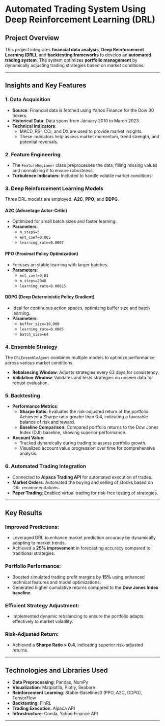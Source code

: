 

# Automated Trading System Using Deep Reinforcement Learning (DRL)

## Project Overview
This project integrates **financial data analysis**, **Deep Reinforcement Learning (DRL)**, and **backtesting frameworks** to develop an **automated trading system**. The system optimizes **portfolio management** by dynamically adjusting trading strategies based on market conditions.

---

## Insights and Key Features

### 1. **Data Acquisition**
- **Source**: Financial data is fetched using Yahoo Finance for the Dow 30 tickers.
- **Historical Data**: Data spans from January 2010 to March 2023.
- **Technical Indicators**:
  - MACD, RSI, CCI, and DX are used to provide market insights.
  - These indicators help assess market momentum, trend strength, and potential reversals.

### 2. **Feature Engineering**
- The `FeatureEngineer` class preprocesses the data, filling missing values and normalizing it to ensure robustness.
- **Turbulence Indicators**: Included to handle volatile market conditions.

### 3. **Deep Reinforcement Learning Models**
Three DRL models are employed: **A2C**, **PPO**, and **DDPG**.

#### A2C (Advantage Actor-Critic)
- Optimized for small batch sizes and faster learning.
- **Parameters**:
  - `n_steps=5`
  - `ent_coef=0.005`
  - `learning_rate=0.0007`

#### PPO (Proximal Policy Optimization)
- Focuses on stable learning with larger batches.
- **Parameters**:
  - `ent_coef=0.01`
  - `n_steps=2048`
  - `learning_rate=0.00025`

#### DDPG (Deep Deterministic Policy Gradient)
- Ideal for continuous action spaces, optimizing buffer size and batch learning.
- **Parameters**:
  - `buffer_size=10,000`
  - `learning_rate=0.0005`
  - `batch_size=64`

### 4. **Ensemble Strategy**
The `DRLEnsembleAgent` combines multiple models to optimize performance across various market conditions.
- **Rebalancing Window**: Adjusts strategies every 63 days for consistency.
- **Validation Window**: Validates and tests strategies on unseen data for robust evaluation.

### 5. **Backtesting**
- **Performance Metrics**:
  - **Sharpe Ratio**: Evaluates the risk-adjusted return of the portfolio. Achieved a Sharpe ratio greater than 0.4, indicating a favorable balance of risk and reward.
  - **Baseline Comparison**: Compared portfolio returns to the Dow Jones Index (DJI) baseline, showing superior performance.
- **Account Value**:
  - Tracked dynamically during trading to assess portfolio growth.
  - Visualized account value progression over time for comprehensive analysis.

### 6. **Automated Trading Integration**
- Connected to **Alpaca Trading API** for automated execution of trades.
- **Market Orders**: Automated the buying and selling of stocks based on DRL recommendations.
- **Paper Trading**: Enabled virtual trading for risk-free testing of strategies.

---

## Key Results

### Improved Predictions:
- Leveraged DRL to enhance market prediction accuracy by dynamically adapting to market trends.
- Achieved a **25% improvement** in forecasting accuracy compared to traditional strategies.

### Portfolio Performance:
- Boosted simulated trading profit margins by **15%** using enhanced technical features and model optimizations.
- Generated higher cumulative returns compared to the **Dow Jones Index baseline**.

### Efficient Strategy Adjustment:
- Implemented dynamic rebalancing to ensure the portfolio adapts effectively to market volatility.

### Risk-Adjusted Return:
- Achieved a **Sharpe Ratio > 0.4**, indicating superior risk-adjusted returns.

---

## Technologies and Libraries Used
- **Data Preprocessing**: Pandas, NumPy
- **Visualization**: Matplotlib, Plotly, Seaborn
- **Reinforcement Learning**: Stable-Baselines3 (PPO, A2C, DDPG), TensorFlow
- **Backtesting**: FinRL
- **Trading Execution**: Alpaca API
- **Infrastructure**: Conda, Yahoo Finance API

---
